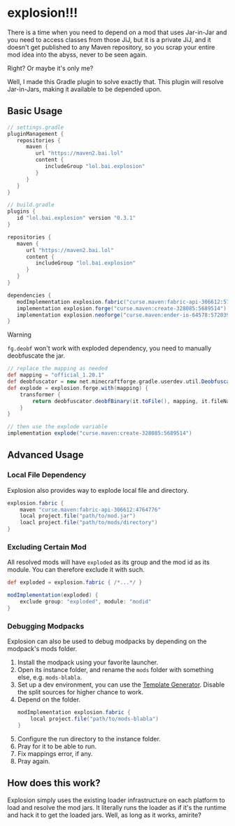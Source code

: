 # explosion!!!

There is a time when you need to depend on a mod that uses Jar-in-Jar
and you need to access classes from those JiJ, but it is a private JiJ,
and it doesn't get published to any Maven repository, so you scrap your
entire mod idea into the abyss, never to be seen again.

Right? Or maybe it's only me?

Well, I made this Gradle plugin to solve exactly that. This plugin will
resolve Jar-in-Jars, making it available to be depended upon.

## Basic Usage
```groovy
// settings.gradle
pluginManagement {
   repositories {
      maven {
         url "https://maven2.bai.lol"
         content {
            includeGroup "lol.bai.explosion"
         }
      }
   }
}
```

```groovy
// build.gradle
plugins {
   id "lol.bai.explosion" version "0.3.1"
}

repositories {
   maven {
      url "https://maven2.bai.lol"
      content {
         includeGroup "lol.bai.explosion"
      }
   }
}

dependencies {
   modImplementation explosion.fabric("curse.maven:fabric-api-306612:5710210")
   implementation explosion.forge("curse.maven:create-328085:5689514")
   implementation explosion.neoforge("curse.maven:ender-io-64578:5720393")
}
```
> [!WARNING]
> `fg.deobf` won't work with exploded dependency, you need to manually deobfuscate
> the jar.
> ```groovy
> // replace the mapping as needed
> def mapping = "official_1.20.1"
> def deobfuscator = new net.minecraftforge.gradle.userdev.util.Deobfuscator(project, file("build/explosion_deobf"))
> def explode = explosion.forge.with(mapping) {
>     transformer {
>         return deobfuscator.deobfBinary(it.toFile(), mapping, it.fileName.toString()).toPath()
>     }
> }
> 
> // then use the explode variable
> implementation explode("curse.maven:create-328085:5689514")
> ```

## Advanced Usage

### Local File Dependency
Explosion also provides way to explode local file and directory.
```groovy
explosion.fabric {
    maven "curse.maven:fabric-api-306612:4764776"
    local project.file("path/to/mod.jar")
    loacl project.file("path/to/mods/directory")
}
```

### Excluding Certain Mod
All resolved mods will have `exploded` as its group and the mod id as its module.
You can therefore exclude it with such.
```groovy
def exploded = explosion.fabric { /*...*/ }

modImplementation(exploded) {
    exclude group: "exploded", module: "modid" 
}
```

### Debugging Modpacks
Explosion can also be used to debug modpacks by depending on the modpack's mods folder. 
1. Install the modpack using your favorite launcher.
2. Open its instance folder, and rename the `mods` folder with something else, e.g. `mods-blabla`.
3. Set up a dev environment, you can use the [Template Generator](https://fabricmc.net/develop/template/).
   Disable the split sources for higher chance to work.
4. Depend on the folder.
   ```groovy
   modImplementation explosion.fabric {
       local project.file("path/to/mods-blabla")
   }
   ```
5. Configure the run directory to the instance folder.
6. Pray for it to be able to run.
7. Fix mappings error, if any.
8. Pray again.

## How does this work?
Explosion simply uses the existing loader infrastructure on each
platform to load and resolve the mod jars. It literally runs the
loader as if it's the runtime and hack it to get the loaded jars.
Well, as long as it works, amirite?
